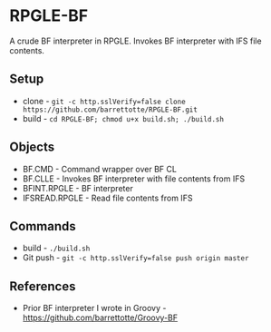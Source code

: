 # RPGLE-BF
A crude BF interpreter in RPGLE. Invokes BF interpreter with IFS file contents.


## Setup
* clone - ```git -c http.sslVerify=false clone https://github.com/barrettotte/RPGLE-BF.git```
* build - ```cd RPGLE-BF; chmod u+x build.sh; ./build.sh```


## Objects
* BF.CMD - Command wrapper over BF CL
* BF.CLLE - Invokes BF interpreter with file contents from IFS
* BFINT.RPGLE - BF interpreter
* IFSREAD.RPGLE - Read file contents from IFS


## Commands
* build - ```./build.sh```
* Git push - ```git -c http.sslVerify=false push origin master```


## References
* Prior BF interpreter I wrote in Groovy - https://github.com/barrettotte/Groovy-BF
